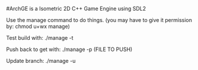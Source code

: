 #ArchGE is a Isometric 2D C++ Game Engine using SDL2

Use the manage command to do things.
(you may have to give it permission by: chmod u+wx manage)

Test build with: ./manage -t

Push back to get with: ./manage -p (FILE TO PUSH)

Update branch: ./manage -u
